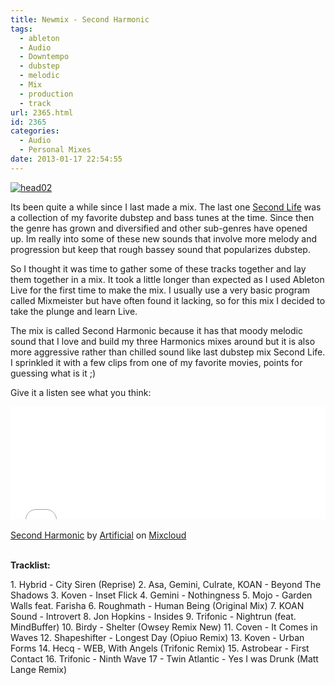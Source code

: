 ```yaml
---
title: Newmix - Second Harmonic
tags:
  - ableton
  - Audio
  - Downtempo
  - dubstep
  - melodic
  - Mix
  - production
  - track
url: 2365.html
id: 2365
categories:
  - Audio
  - Personal Mixes
date: 2013-01-17 22:54:55
---
```


[![head02](https://mikecann.co.uk/wp-content/uploads/2013/01/head02.png)](https://mikecann.co.uk/audio/newmix-second-harmonic/attachment/head02-2/)

Its been quite a while since I last made a mix. The last one [Second Life](https://soundcloud.com/mikecann/artificial-second-life) was a collection of my favorite dubstep and bass tunes at the time. Since then the genre has grown and diversified and other sub-genres have opened up. Im really into some of these new sounds that involve more melody and progression but keep that rough bassey sound that popularizes dubstep.

<!-- more -->

So I thought it was time to gather some of these tracks together and lay them together in a mix. It took a little longer than expected as I used Ableton Live for the first time to make the mix. I usually use a very basic program called Mixmeister but have often found it lacking, so for this mix I decided to take the plunge and learn Live.

The mix is called Second Harmonic because it has that moody melodic sound that I love and build my three Harmonics mixes around but it is also more aggressive rather than chilled sound like last dubstep mix Second Life. I sprinkled it with a few clips from one of my favorite movies, points for guessing what is it ;)

Give it a listen see what you think:

<iframe width="100%" height="180" src="//www.mixcloud.com/widget/iframe/?feed=http%3A%2F%2Fwww.mixcloud.com%2Fmikeysee%2Fartificial-second-harmonic%2F&amp;embed_type=widget_standard&amp;embed_uuid=f8e27b44-320d-47d3-9ea1-fae24553f0a6&amp;hide_tracklist=1&amp;hide_cover=1" frameborder="0"></iframe><div style="clear: both; height: 3px; width: auto;"></div>

[Second Harmonic](https://www.mixcloud.com/mikeysee/artificial-second-harmonic/?utm_source=widget&amp;utm_medium=web&amp;utm_campaign=base_links&amp;utm_term=resource_link)<span> by </span>[Artificial](https://www.mixcloud.com/mikeysee/?utm_source=widget&amp;utm_medium=web&amp;utm_campaign=base_links&amp;utm_term=profile_link)<span> on </span>[ Mixcloud](https://www.mixcloud.com/?utm_source=widget&utm_medium=web&utm_campaign=base_links&utm_term=homepage_link)

<div style="clear: both; height: 3px; width: auto;"></div>

**Tracklist:**

1\. Hybrid - City Siren (Reprise)
2\. Asa, Gemini, Culrate, KOAN - Beyond The Shadows
3\. Koven - Inset Flick
4\. Gemini - Nothingness
5\. Mojo - Garden Walls feat. Farisha
6\. Roughmath - Human Being (Original Mix)
7\. KOAN Sound - Introvert
8\. Jon Hopkins - Insides
9\. Trifonic - Nightrun (feat. MindBuffer)
10. Birdy - Shelter (Owsey Remix New)
11\. Coven - It Comes in Waves
12\. Shapeshifter - Longest Day (Opiuo Remix)
13\. Koven - Urban Forms
14. Hecq - WEB, With Angels (Trifonic Remix)
15\. Astrobear - First Contact
16\. Trifonic - Ninth Wave
17 - Twin Atlantic - Yes I was Drunk (Matt Lange Remix)

&nbsp;

&nbsp;

&nbsp;
